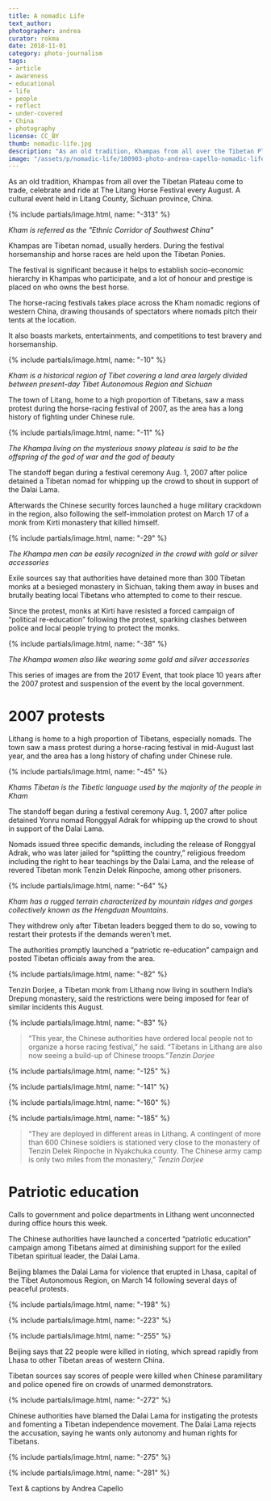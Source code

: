 ```yaml
---
title: A nomadic Life
text_author:
photographer: andrea
curator: rokma
date: 2018-11-01
category: photo-journalism
tags:
- article
- awareness
- educational
- life
- people
- reflect
- under-covered
- China
- photography
license: CC_BY
thumb: nomadic-life.jpg
description: "As an old tradition, Khampas from all over the Tibetan Plateau come to celebrate The Litang Horse Festival every August in Litang County, Sichuan province, China."
image: "/assets/p/nomadic-life/180903-photo-andrea-capello-nomadic-life.jpg"
---
```


As an old tradition, Khampas from all over the Tibetan Plateau come to trade, celebrate and ride at The Litang Horse Festival every August. A cultural event held in Litang County, Sichuan province, China.


{% include partials/image.html, name: "-313" %}

_Kham is referred as the "Ethnic Corridor of Southwest China"_

Khampas are Tibetan nomad, usually herders. During the festival horsemanship and horse races are held upon the Tibetan Ponies.

The festival is significant because it helps to establish socio-economic hierarchy in Khampas who participate, and a lot of honour and prestige is placed on who owns the best horse.

The horse-racing festivals takes place across the Kham nomadic regions of western China, drawing thousands of spectators where nomads pitch their tents at the location.

It also boasts markets, entertainments, and competitions to test bravery and horsemanship.





{% include partials/image.html, name: "-10" %}

_Kham is a historical region of Tibet covering a land area largely divided between present-day Tibet Autonomous Region and Sichuan_


The town of Litang, home to a high proportion of Tibetans, saw a mass protest during the horse-racing festival of 2007, as the area has a long history of fighting under Chinese rule.

{% include partials/image.html, name: "-11" %}

_The Khampa living on the mysterious snowy plateau is said to be the offspring of the god of war and the god of beauty_


The standoff began during a festival ceremony Aug. 1, 2007 after police detained a Tibetan nomad for whipping up the crowd to shout in support of the Dalai Lama.

Afterwards the Chinese security forces launched a huge military crackdown in the region, also following the self-immolation protest on March 17 of a monk from Kirti monastery that killed himself.

{% include partials/image.html, name: "-29" %}

_The Khampa men can be easily recognized in the crowd with gold or silver accessories_

Exile sources say that authorities have detained more than 300 Tibetan monks at a besieged monastery in Sichuan, taking them away in buses and brutally beating local Tibetans who attempted to come to their rescue.

Since the protest, monks at Kirti have resisted a forced campaign of “political re-education” following the protest, sparking clashes between police and local people trying to protect the monks.


{% include partials/image.html, name: "-38" %}

_The Khampa women also like wearing some gold and silver accessories_

This series of images are from the 2017 Event, that took place 10 years after the 2007 protest and suspension of the event by the local government.


# 2007 protests

Lithang is home to a high proportion of Tibetans, especially nomads. The town saw a mass protest during a horse-racing festival in mid-August last year, and the area has a long history of chafing under Chinese rule.



{% include partials/image.html, name: "-45" %}

_Khams Tibetan is the Tibetic language used by the majority of the people in Kham_


The standoff began during a festival ceremony Aug. 1, 2007 after police detained Yonru nomad Ronggyal Adrak for whipping up the crowd to shout in support of the Dalai Lama.

Nomads issued three specific demands, including the release of Ronggyal Adrak, who was later jailed for “splitting the country,” religious freedom including the right to hear teachings by the Dalai Lama, and the release of revered Tibetan monk Tenzin Delek Rinpoche, among other prisoners.




{% include partials/image.html, name: "-64" %}

_Kham has a rugged terrain characterized by mountain ridges and gorges collectively known as the Hengduan Mountains._


They withdrew only after Tibetan leaders begged them to do so, vowing to restart their protests if the demands weren’t met.

The authorities promptly launched a “patriotic re-education” campaign and posted Tibetan officials away from the area.



{% include partials/image.html, name: "-82" %}


Tenzin Dorjee, a Tibetan monk from Lithang now living in southern India’s Drepung monastery, said the restrictions were being imposed for fear of similar incidents this August. 

{% include partials/image.html, name: "-83" %}


>“This year, the Chinese authorities have ordered local people not to organize a horse racing festival,” he said. “Tibetans in Lithang are also now seeing a build-up of Chinese troops.”_Tenzin Dorjee_

{% include partials/image.html, name: "-125" %}

{% include partials/image.html, name: "-141" %}

{% include partials/image.html, name: "-160" %}

{% include partials/image.html, name: "-185" %}


>“They are deployed in different areas in Lithang. A contingent of more than 600 Chinese soldiers is stationed very close to the monastery of Tenzin Delek Rinpoche in Nyakchuka county. The Chinese army camp is only two miles from the monastery,” _Tenzin Dorjee_






# Patriotic education

Calls to government and police departments in Lithang went unconnected during office hours this week.

The Chinese authorities have launched a concerted “patriotic education” campaign among Tibetans aimed at diminishing support for the exiled Tibetan spiritual leader, the Dalai Lama.


Beijing blames the Dalai Lama for violence that erupted in Lhasa, capital of the Tibet Autonomous Region, on March 14 following several days of peaceful protests.


{% include partials/image.html, name: "-198" %}


{% include partials/image.html, name: "-223" %}


{% include partials/image.html, name: "-255" %}


Beijing says that 22 people were killed in rioting, which spread rapidly from Lhasa to other Tibetan areas of western China.

Tibetan sources say scores of people were killed when Chinese paramilitary and police opened fire on crowds of unarmed demonstrators.


{% include partials/image.html, name: "-272" %}


Chinese authorities have blamed the Dalai Lama for instigating the protests and fomenting a Tibetan independence movement. The Dalai Lama rejects the accusation, saying he wants only autonomy and human rights for Tibetans.


{% include partials/image.html, name: "-275" %}

{% include partials/image.html, name: "-281" %}





Text & captions by Andrea Capello
